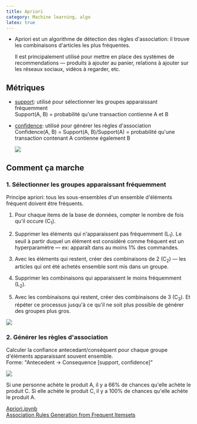 ```yaml
---
title: Apriori
category: Machine learning, algo
latex: true
---
```


* Apriori est un algorithme de détection des règles d'association: il trouve les combinaisons d'articles les plus fréquentes. 

  Il est principalement utilisé pour mettre en place des systèmes de recommendations — produits à ajouter au panier, relations à ajouter sur les réseaux sociaux, vidéos à regarder, etc.

## Métriques

* <ins>support</ins>: utilisé pour sélectionner les groupes apparaissant fréquemment  
  Support(A, B) = probabilité qu'une transaction contienne A et B

* <ins>confidence</ins>: utilisé pour générer les règles d'association    
  Confidence(A, B) = Support(A, B)/Support(A) = probabilité qu'une transaction contenant A contienne également B

  ![](https://i.imgur.com/ni7hBos.png)

## Comment ça marche

### 1. Sélectionner les groupes apparaissant fréquemment

Principe apriori: tous les sous-ensembles d'un ensemble d'éléments fréquent doivent être fréquents.

1. Pour chaque items de la base de données, compter le nombre de fois qu'il occure (C<sub>1</sub>).

2. Supprimer les éléments qui n'apparaissent pas fréquemment (L<sub>1</sub>). Le seuil à partir duquel un élément est considéré comme fréquent est un hyperparamètre — ex: apparaît dans au moins 1% des commandes.

3. Avec les éléments qui restent, créer des combinaisons de 2 (C<sub>2</sub>) — les articles qui ont été achetés ensemble sont mis dans un groupe.

4. Supprimer les combinaisons qui apparaissent le moins fréquemment (L<sub>2</sub>).

5. Avec les combinaisons qui restent, créer des combinaisons de 3 (C<sub>3</sub>). Et répéter ce processus jusqu'à ce qu'il ne soit plus possible de générer des groupes plus gros.

![](https://i.imgur.com/CBCMIH4.png)

<!-- https://i.imgur.com/EFmwuOZ.png -->

### 2. Générer les règles d'association

Calculer la confiance antecedant/conséquent pour chaque groupe d'éléments apparaissant souvent ensemble.  
Forme: "Antecedent &rarr; Consequence [support, confidence]" 

![](https://i.imgur.com/DhvNX2G.png)

Si une personne achète le produit A, il y a 66% de chances qu'elle achète le produit C. Si elle achète le produit C, il y a 100% de chances qu'elle achète le produit A.

[Apriori.ipynb](notebooks/Apriori.html)  
[Association Rules Generation from Frequent Itemsets](http://rasbt.github.io/mlxtend/user_guide/frequent_patterns/association_rules)